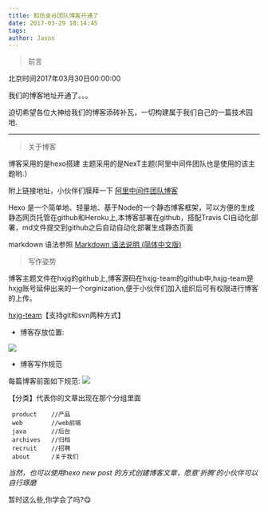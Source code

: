 ```yaml
---
title: 和信金谷团队博客开通了
date: 2017-03-29 18:14:45
tags:
author: Jason
---
```

> 前言

北京时间2017年03月30日00:00:00

我们的博客地址开通了。。。

迫切希望各位大神给我们的博客添砖补瓦，一切构建属于我们自己的一篇技术园地.

---

<!-- more -->

> 关于博客

博客采用的是hexo搭建 主题采用的是NexT主题(阿里中间件团队也是使用的该主题哟.）

附上链接地址，小伙伴们膜拜一下	[阿里中间件团队博客](http://jm.taobao.org/)

Hexo 是一个简单地、轻量地、基于Node的一个静态博客框架，可以方便的生成静态网页托管在github和Heroku上,本博客部署在github，搭配Travis CI自动化部署，md文件提交到github之后自动自动化部署生成静态页面

markdown 语法参照	[Markdown 语法说明 (简体中文版) ](http://www.appinn.com/markdown/)


> 写作姿势

博客主题文件在hxjg的github上,博客源码在hxjg-team的github中,hxjg-team是hxjg账号延伸出来的一个orginization,便于小伙伴们加入组织后可有权限进行博客的上传。

[hxjg-team](https://github.com/hxjg-team/blogSource.git)【支持git和svn两种方式】

* 博客存放位置:

![](http://onl7k2l15.bkt.clouddn.com/2017-03-30%2000-32-09.png)

* 博客写作规范

每篇博客前面如下规范:
![](http://onl7k2l15.bkt.clouddn.com/2017-03-30%2000-54-33.png)

【分类】代表你的文章出现在那个分组里面

	 product	//产品
	 web		//web前端
	 java		//后台
	 archives	//归档
	 recruit	//招聘
	 about		/关于我们

*当然，也可以使用hexo new post 的方式创建博客文章，愿意‘折腾’的小伙伴可以自行琢磨*

<!--* 图片存放姿势

为避免图片存放乱，规定将图片存放于source/images/中对应的目录中，且文章中引用图片的方式为相对路径，图片对应的命名以当前时间进行命名
![](../images/default/2017-03-30 01-08-50.png)

-->

暂时这么些,你学会了吗?😋







